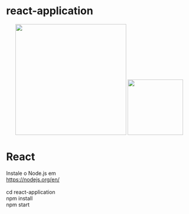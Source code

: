 # react-application

<p align="center">
    <img width="300" src="https://nodejs.org/static/images/logo.svg">
    <img width="150" src="https://d33wubrfki0l68.cloudfront.net/554c3b0e09cf167f0281fda839a5433f2040b349/ecfc9/img/header_logo.svg"><h1>React</h1>
</p>

Instale o Node.js em <br>
https://nodejs.org/en/ <br><br>
cd react-application <br>
npm install <br>
npm start